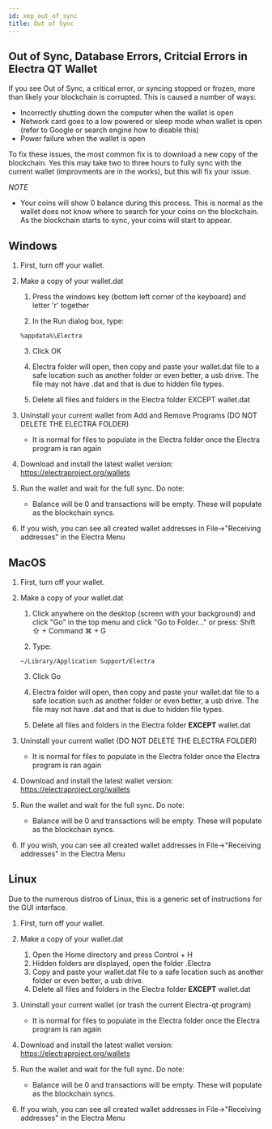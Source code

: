 ```yaml
---
id: xep_out_of_sync
title: Out of Sync
---
```


## Out of Sync, Database Errors, Critcial Errors in Electra QT Wallet

If you see Out of Sync, a critical error, or syncing stopped or frozen, more than likely your blockchain is corrupted. This is caused a number of ways:

* Incorrectly shutting down the computer when the wallet is open
* Network card goes to a low powered or sleep mode when wallet is open (refer to Google or search engine how to disable this)
* Power failure when the wallet is open

To fix these issues, the most common fix is to download a new copy of the blockchain. Yes this may take two to three hours to fully sync with the current wallet (improvments are in the works), but this will fix your issue.

<i>NOTE</i>

* Your coins will show 0 balance during this process. This is normal as the wallet does not know where to search for your coins on the blockchain. As the blockchain starts to sync, your coins will start to appear.

## Windows

1. First, turn off your wallet.

2. Make a copy of your wallet.dat

   1. Press the windows key (bottom left corner of the keyboard) and letter 'r' together
    
   2. In the Run dialog box, type:
   ```
   %appdata%\Electra
   ```
   3. Click OK
  
   4. Electra folder will open, then copy and paste your wallet.dat file to a safe location such as another folder or even better, a usb drive. The file may not have .dat and that is due to hidden file types.

   5. Delete all files and folders in the Electra folder EXCEPT wallet.dat

3. Uninstall your current wallet from Add and Remove Programs (DO NOT DELETE THE ELECTRA FOLDER)

   * It is normal for files to populate in the Electra folder once the Electra program is ran again

4. Download and install the latest wallet version: https://electraproject.org/wallets

5. Run the wallet and wait for the full sync. Do note:

   * Balance will be 0 and transactions will be empty. These will populate as the blockchain syncs.

6. If you wish, you can see all created wallet addresses in File->"Receiving addresses" in the Electra Menu

## MacOS

1. First, turn off your wallet.

2. Make a copy of your wallet.dat

   1. Click anywhere on the desktop (screen with your background) and click "Go" in the top menu and click "Go to Folder..." or press: Shift ⇧ + Command ⌘ + G

   2. Type:
   ```
   ~/Library/Application Support/Electra
   ```
   3. Click Go

   4. Electra folder will open, then copy and paste your wallet.dat file to a safe location such as another folder or even better, a usb drive. The file may not have .dat and that is due to hidden file types.

   5. Delete all files and folders in the Electra folder <b>EXCEPT</b> wallet.dat

3. Uninstall your current wallet (DO NOT DELETE THE ELECTRA FOLDER)

   * It is normal for files to populate in the Electra folder once the Electra program is ran again

4. Download and install the latest wallet version: https://electraproject.org/wallets

5. Run the wallet and wait for the full sync. Do note:

   * Balance will be 0 and transactions will be empty. These will populate as the blockchain syncs.

6. If you wish, you can see all created wallet addresses in File->"Receiving addresses" in the Electra Menu

## Linux

Due to the numerous distros of Linux, this is a generic set of instructions for the GUI interface.

1. First, turn off your wallet.

2. Make a copy of your wallet.dat

    1. Open the Home directory and press Control + H
    2. Hidden folders are displayed, open the folder .Electra
    3. Copy and paste your wallet.dat file to a safe location such as another folder or even better, a usb drive.
    4. Delete all files and folders in the Electra folder <b>EXCEPT</b> wallet.dat 

3. Uninstall your current wallet (or trash the current Electra-qt program)

   * It is normal for files to populate in the Electra folder once the Electra program is ran again

4. Download and install the latest wallet version: https://electraproject.org/wallets

5. Run the wallet and wait for the full sync. Do note:

   * Balance will be 0 and transactions will be empty. These will populate as the blockchain syncs.

6. If you wish, you can see all created wallet addresses in File->"Receiving addresses" in the Electra Menu
